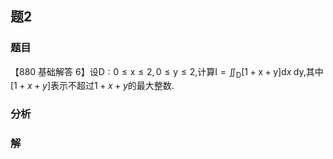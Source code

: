 ## 题2
### 题目
【880 基础解答 6】设$\mathrm{D} : 0 \leq  \mathrm{x} \leq  2,0 \leq  \mathrm{y} \leq  2$,计算$\mathrm{I} = {\iint }_{\mathrm{D}}\lbrack  {1 + \mathrm{x} + \mathrm{y}}\rbrack  \mathrm{d}x\mathrm{\;d}\mathrm{y}$,其中$\lbrack  {1 + x + y}\rbrack$表示不超过$1 + x + y$的最大整数.
### 分析

### 解